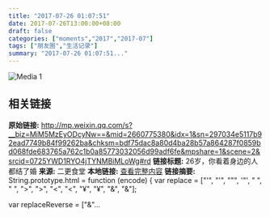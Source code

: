 ```yaml
---
title: "2017-07-26 01:07:51"
date: 2017-07-26T13:00:00+08:00
draft: false
categories: ["moments","2017","2017-07"]
tags: ["朋友圈","生活记录"]
summary: "2017-07-26 01:07:51..."
---
```


![Media 1](/Moments/photos/2017-07-26/201707260107510.jpg)

## 相关链接

**原始链接:** http://mp.weixin.qq.com/s?__biz=MjM5MzEyODcyNw==&mid=2660775380&idx=1&sn=297034e5117b92ead7749b84f99262ba&chksm=bdf75dac8a80d4ba28b57a864287f0859bd068fde683765a762c1b0a85773032056d99adf6fe&mpshare=1&scene=2&srcid=0725YWD1RYO4jTYNMBiMLoWg#rd
**链接标题:** 26岁，你看着身边的人都结了婚
**来源:** 二更食堂
**本地链接:** [查看完整内容](/link_content/2017/07/2017-07-26-3/link_content/)
**链接摘要:** String.prototype.html = function (encode) {
  var replace = ["&#39;", "'", "&quot;", '"', "&nbsp;", " ", "&gt;", ">", "&lt;", "<", "&yen;", "¥", "&amp;", "&"];
 
 
 
 
 
  
  var replaceReverse = ["&"...


